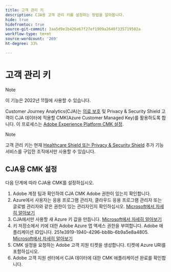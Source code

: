 ```yaml
---
title: 고객 관리 키
description: CJA용 고객 관리 키를 설정하는 방법을 알아봅니다.
hide: true
hidefromtoc: true
source-git-commit: 3aa5d9e1b426e67f27ef1909a2640f335719502a
workflow-type: tm+mt
source-wordcount: '269'
ht-degree: 33%

---
```


# 고객 관리 키

>[!NOTE]
>
>이 기능은 2022년 11월에 사용할 수 있습니다.

Customer Journey Analytics(CJA)는 [의료 보호](https://www.adobe.com/trust/compliance/hipaa-ready.html) 및 Privacy &amp; Security Shield 고객이 CJA 데이터에 적용할 CMK(Azure Customer Managed Key)를 활용하도록 합니다.  이 프로세스는 [Adobe Experience Platform CMK 설정](https://experienceleague.adobe.com/docs/experience-platform/landing/governance-privacy-security/customer-managed-keys.html).

>[!NOTE]
>
>고객 관리 키는 현재 [Healthcare Shield 또는 Privacy &amp; Security Shield](https://experienceleague.adobe.com/docs/blueprints-learn/architecture/vertical-blueprints/healthcare-vertical.html%3Flang%3Den) 추가 기능 서비스를 구입한 조직에서만 사용할 수 있습니다.

## CJA용 CMK 설정

다음 단계에 따라 CJA용 CMK를 설정하십시오.

1. Adobe 계정 팀과 확인하여 CJA CMK Adobe 권한이 있는지 확인합니다.
1. Azure에서 사용자는 응용 프로그램 관리자, 클라우드 응용 프로그램 관리자 또는 글로벌 관리자와 같은 권한이 있는 관리자인지 확인하십시오. [Microsoft에서 자세히 알아보기](https://learn.microsoft.com/en-us/azure/active-directory/roles/permissions-reference)
1. CJA에서만 사용할 새 Azure 키 값을 만듭니다. [Microsoft에서 자세히 알아보기](https://learn.microsoft.com/en-us/azure/key-vault/general/)
1. 키 저장소에서 키에 대한 Adobe Azure 앱 액세스 권한을 부여합니다. Adobe 애플리케이션 ID입니다. 251e3919-1940-4296-bb8b-6b9a5e8a4805. [Microsoft에서 자세히 알아보기](https://learn.microsoft.com/en-us/azure/storage/common/customer-managed-keys-configure-cross-tenant-existing-account?toc=%2Fazure%2Fstorage%2Fblobs%2Ftoc.json&amp;tabs=powershell-preview%2Cazure-portal#the-customer-grants-the-service-providers-app-access-to-the-key-in-the-key-vault)
1. CMK 설정을 요청하는 Adobe 고객 지원 티켓을 생성합니다. 티켓에 Azure URI를 포함하십시오.
1. Adobe 고객 지원 센터에서 CJA 데이터에 대한 CMK 애플리케이션 완료를 확인합니다.
